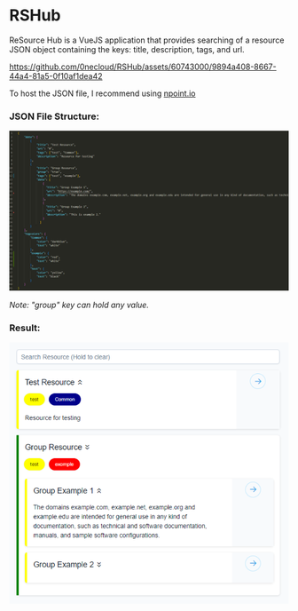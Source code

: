 # RSHub

ReSource Hub is a VueJS application that provides searching of a resource JSON object containing the keys: title, description, tags, and url.

https://github.com/0necloud/RSHub/assets/60743000/9894a408-8667-44a4-81a5-0f10af1dea42

To host the JSON file, I recommend using [npoint.io](https://www.npoint.io/)

### JSON File Structure:

![](demo/json.png)

_Note: "group" key can hold any value._

### Result:

![](demo/result.png)
